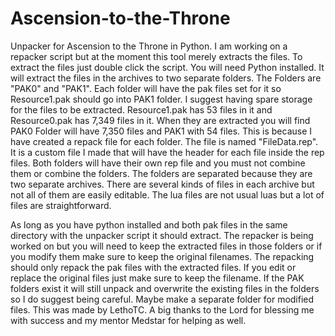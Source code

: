 # Ascension-to-the-Throne
Unpacker for Ascension to the Throne in Python. I am working on a repacker script but at the moment this tool merely extracts the files. To extract the files just double click the script. You will need Python installed. It will extract the files in the archives to two separate folders. The Folders are "PAK0" and "PAK1". Each folder will have the pak files set for it so Resource1.pak should go into PAK1 folder. I suggest having spare storage for the files to be extracted. Resource1.pak has 53 files in it and Resource0.pak has 7,349 files in it. When they are extracted you will find PAK0 Folder will have 7,350 files and PAK1 with 54 files. This is because I have created a repack file for each folder. The file is named "FileData.rep". It is a custom file I made that will have the header for each file inside the rep files. Both folders will have their own rep file and you must not combine them or combine the folders. The folders are separated because they are two separate archives. There are several kinds of files in each archive but not all of them are easily editable. The lua files are not usual luas but a lot of files are straightforward.

As long as you have python installed and both pak files in the same directory with the unpacker script it should extract. The repacker is being worked on but you will need to keep the extracted files in those folders or if you modify them make sure to keep the original filenames. The repacking should only repack the pak files with the extracted files. If you edit or replace the original files just make sure to keep the filename. If the PAK folders exist it will still unpack and overwrite the existing files in the folders so I do suggest being careful. Maybe make a separate folder for modified files.
This was made by LethoTC.
A big thanks to the Lord for blessing me with success and my mentor Medstar for helping as well.
